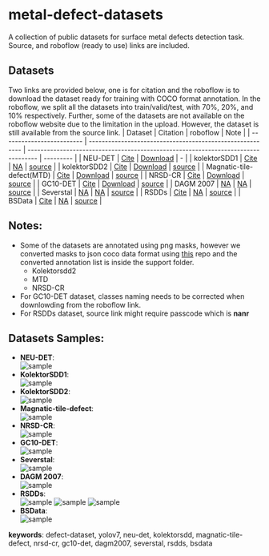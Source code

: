 # metal-defect-datasets
A collection of public datasets for surface metal defects detection task. Source, and roboflow (ready to use) links are included.

## Datasets
Two links are provided below, one is for citation and the roboflow is to download the dataset ready for training with COCO format annotation. 
In the roboflow, we split all the datasets into train/valid/test, with 70%, 20%, and 10% respectively.
Further, some of the datasets are not available on the roboflow website due to the limitation in the upload. However, the dataset is still available from the source link.
| Dataset                       | Citation                                                  |   roboflow                                                                        |   Note    |
| -------------------------     | --------------------------------------------------------- | --------------------------------------------------------------------------------- | --------- |
| NEU-DET                       | [Cite](https://doi.org/10.1016/j.apsusc.2013.09.002)      | [Download](https://universe.roboflow.com/defectdatasets/neu-det-fquva/1)          |   -       |
| kolektorSDD1                  | [Cite](https://doi.org/10.1016/j.compind.2021.103459)     | [NA]('')                                                                          | [source](https://www.vicos.si/resources/kolektorsdd/) |
| kolektorSDD2                  | [Cite](https://doi.org/10.1016/j.compind.2021.103459)     | [Download](https://universe.roboflow.com/defectdatasets/kolektorsdd2-xnm8r/1)     | [source](https://www.vicos.si/resources/kolektorsdd2/) |
| Magnatic-tile-defect(MTD)     | [Cite](https://doi.org/10.1007/s00371-018-1588-5)         | [Download](https://universe.roboflow.com/defectdatasets/magnatic-tile-defect/1)   | [source](https://github.com/Charmve/Surface-Defect-Detection/tree/master/Magnetic-Tile-Defect) |
| NRSD-CR                       | [Cite](https://doi.org/10.1109/TIM.2020.3040890)          | [Download](https://universe.roboflow.com/defectdatasets/nrsd-cr/1)                | [source](https://github.com/zdfcvsn/MCnet) |
| GC10-DET                      | [Cite](https://doi:10.3390/s20061562)                     | [Download](https://universe.roboflow.com/g-deepti-raj/gc10-det-latest/dataset/3)  | [source](https://www.kaggle.com/datasets/alex000kim/gc10det?select=Defects+Description.xlsx) |
| DAGM 2007                     | [NA]('')                                                  | [NA]('')                                                                          | [source](https://hci.iwr.uni-heidelberg.de/content/weakly-supervised-learning-industrial-optical-inspection) |
| Severstal                     | [NA]('')                                                  | [NA]('')                                                                          | [source](https://www.kaggle.com/competitions/severstal-steel-defect-detection/data) |
| RSDDs                         | [Cite](https://doi.org/10.1109/JSEN.2017.2761858)         | [NA]('')                                                                          | [source](https://pan.baidu.com/s/1svsnqL0r1kasVDNjppkEwg#list/path=%2F) |
| BSData                        | [Cite](https://doi.org/10.5445/IR/1000133819)             | [NA]('')                                                                          | [source](https://github.com/2Obe/BSData) |



## Notes:
- Some of the datasets are annotated using png masks, however we converted masks to json coco data format using [this](https://github.com/brunobelloni/binary-to-coco-json-converter/) repo and the converted annotation list is inside the support folder.
    - Kolektorsdd2
    - MTD
    - NRSD-CR
- For GC10-DET dataset, classes naming needs to be corrected when downlowding from the roboflow link.
- For RSDDs dataset, source link might require passcode which is **nanr**

## Datasets Samples:
- **NEU-DET**:              <br/> ![sample](./samples/neu-det.png)          <br/>
- **KolektorSDD1**:         <br/> ![sample](./samples/kolektor-sdd1.png)    <br/>
- **KolektorSDD2**:         <br/> ![sample](./samples/kolektor-sdd2.png)    <br/>
- **Magnatic-tile-defect**: <br/> ![sample](./samples/mtd.png)              <br/>
- **NRSD-CR**:              <br/> ![sample](./samples/nrsd-cr.png)          <br/>
- **GC10-DET**:             <br/> ![sample](./samples/gc10-det0.png)         <br/>
- **Severstal**:            <br/> ![sample](./samples/severstal.png)        <br/>
- **DAGM 2007**:            <br/> ![sample](./samples/dagm2007.jpg)         <br/>
- **RSDDs**:                <br/> ![sample](./samples/rsdd1.png) ![sample](./samples/rsdd2.png) ![sample](./samples/rsdd3.png)     <br/>
- **BSData**:               <br/> ![sample](./samples/bsdata.png)           <br/>

**keywords**: defect-dataset, yolov7, neu-det, kolektorsdd, magnatic-tile-defect, nrsd-cr, gc10-det, dagm2007, severstal, rsdds, bsdata